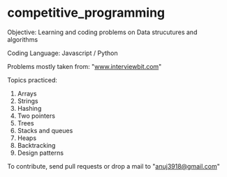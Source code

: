 # competitive_programming

Objective: Learning and coding problems on Data strucutures and algorithms

Coding Language: Javascript / Python

Problems mostly taken from: "www.interviewbit.com"

Topics practiced:

1. Arrays
2. Strings
3. Hashing
4. Two pointers
5. Trees
6. Stacks and queues
7. Heaps
8. Backtracking
9. Design patterns

To contribute, send pull requests or drop a mail to "anuj3918@gmail.com"
